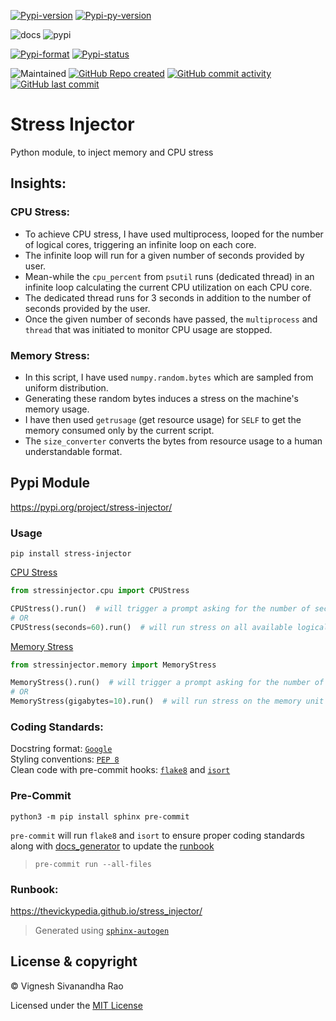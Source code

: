 [![Pypi-version](https://img.shields.io/pypi/v/stress-injector)](https://pypi.org/project/stress-injector)
[![Pypi-py-version](https://img.shields.io/pypi/pyversions/stress-injector)](https://pypi.org/project/stress-injector)

![docs](https://github.com/thevickypedia/stress_injector/actions/workflows/docs.yml/badge.svg)
![pypi](https://github.com/thevickypedia/stress_injector/actions/workflows/python-publish.yml/badge.svg)

[![Pypi-format](https://img.shields.io/pypi/format/stress-injector)](https://pypi.org/project/stress-injector/#files)
[![Pypi-status](https://img.shields.io/pypi/status/stress-injector)](https://pypi.org/project/stress-injector)

![Maintained](https://img.shields.io/maintenance/yes/2021)
[![GitHub Repo created](https://img.shields.io/date/1599432310)](https://api.github.com/repos/thevickypedia/stress_injector)
[![GitHub commit activity](https://img.shields.io/github/commit-activity/y/thevickypedia/stress_injector)](https://api.github.com/repos/thevickypedia/stress-injector)
[![GitHub last commit](https://img.shields.io/github/last-commit/thevickypedia/stress_injector)](https://api.github.com/repos/thevickypedia/stress-injector)

# Stress Injector
Python module, to inject memory and CPU stress

## Insights:

### CPU Stress:
* To achieve CPU stress, I have used multiprocess, looped for the number of logical cores, triggering an infinite loop on
  each core.
* The infinite loop will run for a given number of seconds provided by user.
* Mean-while the `cpu_percent` from `psutil` runs (dedicated thread) in an infinite loop calculating the current CPU 
  utilization on each CPU core.
* The dedicated thread runs for 3 seconds in addition to the number of seconds provided by the user.
* Once the given number of seconds have passed, the `multiprocess` and `thread` that was initiated to monitor CPU usage are stopped.

### Memory Stress:
* In this script, I have used `numpy.random.bytes` which are sampled from uniform distribution.
* Generating these random bytes induces a stress on the machine's memory usage.
* I have then used `getrusage` (get resource usage) for `SELF` to get the memory consumed only by the current script.
* The `size_converter` converts the bytes from resource usage to a human understandable format.

## Pypi Module
https://pypi.org/project/stress-injector/

### Usage
`pip install stress-injector`

[CPU Stress](https://github.com/thevickypedia/stress_injector/blob/main/stressinjector/cpu.py)
```python
from stressinjector.cpu import CPUStress

CPUStress().run()  # will trigger a prompt asking for the number of seconds to be stressed.
# OR
CPUStress(seconds=60).run()  # will run stress on all available logical cores for 60 seconds without a prompt.
```

[Memory Stress](https://github.com/thevickypedia/stress_injector/blob/main/stressinjector/memory.py)
```python
from stressinjector.memory import MemoryStress

MemoryStress().run()  # will trigger a prompt asking for the number of gigabytes to be stressed.
# OR
MemoryStress(gigabytes=10).run()  # will run stress on the memory unit with 10 GigaBytes without a prompt.
```

### Coding Standards:
Docstring format: [`Google`](https://google.github.io/styleguide/pyguide.html#38-comments-and-docstrings) <br>
Styling conventions: [`PEP 8`](https://www.python.org/dev/peps/pep-0008/) <br>
Clean code with pre-commit hooks: [`flake8`](https://flake8.pycqa.org/en/latest/) and 
[`isort`](https://pycqa.github.io/isort/)

### Pre-Commit
`python3 -m pip install sphinx pre-commit`

`pre-commit` will run `flake8` and `isort` to ensure proper coding standards along with [docs_generator](gen_docs.sh) 
to update the [runbook](https://github.com/thevickypedia/stress_injector#readme)
> `pre-commit run --all-files`

### Runbook:
https://thevickypedia.github.io/stress_injector/

> Generated using [`sphinx-autogen`](https://www.sphinx-doc.org/en/master/man/sphinx-autogen.html)

## License & copyright

&copy; Vignesh Sivanandha Rao

Licensed under the [MIT License](LICENSE)

[comment]: <> (brew install gh)
[comment]: <> (gh auth login)
[comment]: <> (`gh release create 0.0.7 --notes-file CHANGELOG --title 'Automate releases'`)
